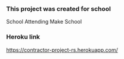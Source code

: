 ### This project was created for school
School Attending Make School
### Heroku link

https://contractor-project-rs.herokuapp.com/
